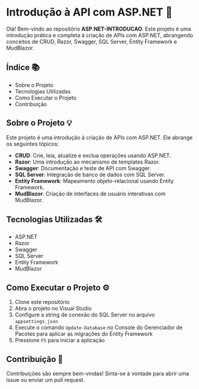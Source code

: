 # Introdução à API com ASP.NET 🚀

Olá! Bem-vindo ao repositório **ASP.NET-INTRODUCAO**. Este projeto é uma introdução prática e completa à criação de APIs com ASP.NET, abrangendo conceitos de CRUD, Razor, Swagger, SQL Server, Entity Framework e MudBlazor.

## Índice 📚

- Sobre o Projeto
- Tecnologias Utilizadas
- Como Executar o Projeto
- Contribuição

## Sobre o Projeto 💡

Este projeto é uma introdução à criação de APIs com ASP.NET. Ele abrange os seguintes tópicos:

- **CRUD**: Crie, leia, atualize e exclua operações usando ASP.NET.
- **Razor**: Uma introdução ao mecanismo de templates Razor.
- **Swagger**: Documentação e teste de API com Swagger.
- **SQL Server**: Integração de banco de dados com SQL Server.
- **Entity Framework**: Mapeamento objeto-relacional usando Entity Framework.
- **MudBlazor**: Criação de interfaces de usuário interativas com MudBlazor.

## Tecnologias Utilizadas 🛠️

- ASP.NET
- Razor
- Swagger
- SQL Server
- Entity Framework
- MudBlazor

## Como Executar o Projeto ⚙️

1. Clone este repositório
2. Abra o projeto no Visual Studio
3. Configure a string de conexão do SQL Server no arquivo `appsettings.json`
4. Execute o comando `Update-Database` no Console do Gerenciador de Pacotes para aplicar as migrações do Entity Framework
5. Pressione `F5` para iniciar a aplicação

## Contribuição 🤝

Contribuições são sempre bem-vindas! Sinta-se à vontade para abrir uma issue ou enviar um pull request.

